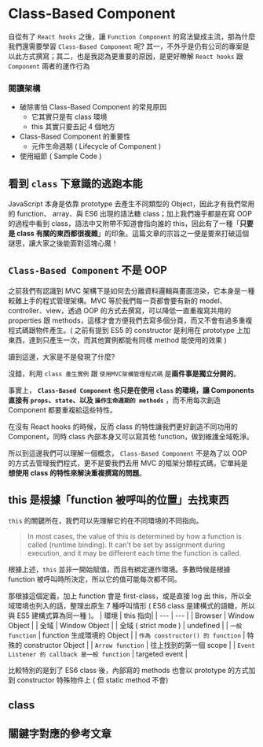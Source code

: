 # Class-Based Component

自從有了 `React hooks` 之後，讓 `Function Component` 的寫法變成主流，那為什麼我們還需要學習 `Class-Based Component` 呢? 其一，不外乎是仍有公司的專案是以此方式撰寫；其二，也是我認為更重要的原因，是更好瞭解 `React hooks` 跟 `Component` 兩者的運作行為

### 閱讀架構

- 破除害怕 Class-Based Component 的常見原因
  - 它其實只是有 class 環境
  - this 其實只要去記 4 個地方
- Class-Based Component 的重要性
  - 元件生命週期 ( Lifecycle of Component )
- 使用細節 ( Sample Code )

## 看到 `class` 下意識的逃跑本能

JavaScript 本身是依靠 prototype 去產生不同類型的 Object，因此才有我們常用的 function、 array、與 ES6 出現的語法糖 class；加上我們幾乎都是在寫 OOP 的過程中看到 class，語法中又附帶不知道會指向誰的 this，因此有了一種「**只要是 class 有關的東西都很複雜**」的印象。這篇文章的宗旨之一便是要來打破這個謎思，讓大家之後能面對這塊心魔！

## `Class-Based Component` 不是 OOP

之前我們有認識到 MVC 架構下是如何去分離資料邏輯與畫面渲染，它本身是一種較難上手的程式管理架構。MVC 等於我們每一頁都會要有新的 model、controller、view，透過 OOP 的方式去撰寫，可以降低一直重複寫共用的 properties 跟 methods，這樣才會方便我們去寫多個分頁，而又不會有過多重複程式碼跟物件產生。( 之前有提到 ES5 的 constructor 是利用在 prototype 上加東西，達到只產生一次，而其他實例都能有同樣 method 能使用的效果 )

讀到這邊，大家是不是發現了什麼?

沒錯，利用 `class 產生實例` 跟 `使用MVC架構管理程式碼` 是**兩件事是獨立分開的**。

事實上， **`Class-Based Component` 也只是在使用 `class` 的環境，讓 Components 直接有 `props`、`state`、以及 `操作生命週期的 methods`** ，而不用每次創造 Component 都要重複給這些特性。

在沒有 React hooks 的時候，反而 class 的特性讓我們更好創造不同功用的 Component，同時 class 內部本身又可以寫其他 function，做到維護全域乾淨。

所以到這邊我們可以理解一個概念， `Class-Based Component` 不是為了以 OOP 的方式去管理我們程式，更不是要我們去用 MVC 的框架分類程式碼，它單純是 **想使用 class 的特性來解決重複撰寫的問題**。

## this 是根據「function 被呼叫的位置」去找東西

`this` 的關鍵所在，我們可以先理解它的在不同環境的不同指向。

> In most cases, the value of this is determined by how a function is called (runtime binding). It can't be set by assignment during execution, and it may be different each time the function is called.

根據上述，`this` 並非一開始賦值，而且有綁定運作環境。多數時候是根據 function 被呼叫時所決定，所以它的值可能每次都不同。

那根據這個定義，加上 function 會是 first-class，或是直接 log 出 this，所以全域環境也列入的話，整理出原生 7 種呼叫情形 ( ES6 class 是建構式的語糖，所以與 ES5 建構式算為同一種 )。
| 環境 | this 指向|
| --- | --- |
| Browser | Window Object |
| 全域 | Window Object |
| 全域 ( strict mode ) | undefined |
| `一般 function` | function 生成環境的 Object |
| `作為 constructor() 的 function` | 特殊的 constructor Object |
| `Arrow function` | 往上找到的第一個 scope |
| `Event Listener 的 callback 是一般 function` | targeted event |

比較特別的是到了 ES6 class 後，內部寫的 methods 也會以 prototype 的方式加到 constructor 特殊物件上 ( 但 static method 不會)

## class

## 關鍵字對應的參考文章
